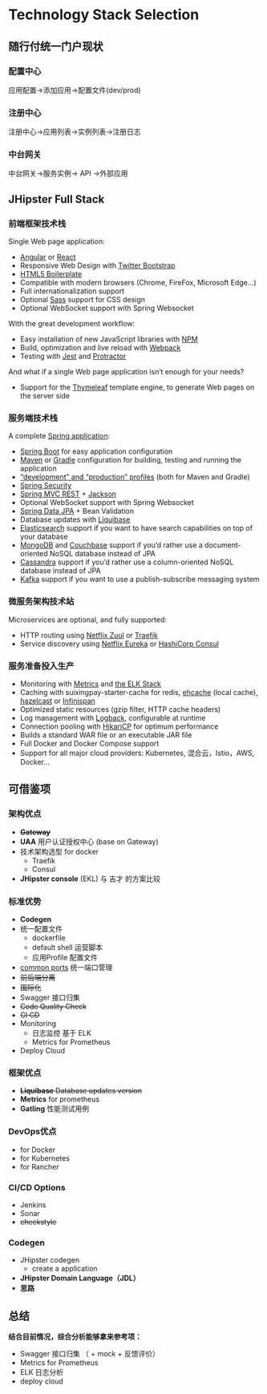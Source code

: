 # Technology Stack Selection

## 随行付统一门户现状

### 配置中心

应用配置-&gt;添加应用-&gt;配置文件\(dev/prod\)

### 注册中心

注册中心-&gt;应用列表-&gt;实例列表-&gt;注册日志

### 中台网关

中台网关-&gt;服务实例-&gt;     API     -&gt;外部应用



## JHipster Full Stack

### 前端框架技术栈

Single Web page application:

* [Angular](https://angular.io/) or [React](https://reactjs.org/)
* Responsive Web Design with [Twitter Bootstrap](https://getbootstrap.com/)
* [HTML5 Boilerplate](http://html5boilerplate.com/)
* Compatible with modern browsers \(Chrome, FireFox, Microsoft Edge…\)
* Full internationalization support
* Optional [Sass](https://www.npmjs.com/package/node-sass) support for CSS design
* Optional WebSocket support with Spring Websocket

With the great development workflow:

* Easy installation of new JavaScript libraries with [NPM](https://www.npmjs.com/get-npm)
* Build, optimization and live reload with [Webpack](https://webpack.js.org/)
* Testing with [Jest](https://facebook.github.io/jest/) and [Protractor](http://www.protractortest.org)

And what if a single Web page application isn’t enough for your needs?

* Support for the [Thymeleaf](http://www.thymeleaf.org/) template engine, to generate Web pages on the server side

### 服务端技术栈 <a id="technology-stack-on-the-server-side"></a>

A complete [Spring application](https://spring.io/):

* [Spring Boot](https://projects.spring.io/spring-boot/) for easy application configuration
* [Maven](https://maven.apache.org/) or [Gradle](http://www.gradle.org/) configuration for building, testing and running the application
* [“development” and “production” profiles](https://www.jhipster.tech/profiles/) \(both for Maven and Gradle\)
* [Spring Security](https://docs.spring.io/spring-security/site/index.html)
* [Spring MVC REST](https://spring.io/guides/gs/rest-service/) + [Jackson](https://github.com/FasterXML/jackson)
* Optional WebSocket support with Spring Websocket
* [Spring Data JPA](https://projects.spring.io/spring-data-jpa/) + Bean Validation
* Database updates with [Liquibase](http://www.liquibase.org/)
* [Elasticsearch](https://github.com/elastic/elasticsearch) support if you want to have search capabilities on top of your database
* [MongoDB](https://www.mongodb.org) and [Couchbase](https://www.couchbase.com) support if you’d rather use a document-oriented NoSQL database instead of JPA
* [Cassandra](https://cassandra.apache.org/) support if you’d rather use a column-oriented NoSQL database instead of JPA
* [Kafka](https://kafka.apache.org/) support if you want to use a publish-subscribe messaging system

### 微服务架构技术站

Microservices are optional, and fully supported:

* HTTP routing using [Netflix Zuul](https://github.com/Netflix/zuul) or [Traefik](https://traefik.io/)
* Service discovery using [Netflix Eureka](https://github.com/Netflix/eureka) or [HashiCorp Consul](https://www.consul.io/)

### 服务准备投入生产

* Monitoring with [Metrics](http://metrics.dropwizard.io/) and [the ELK Stack](https://www.elastic.co/products)
* Caching with suixingpay-starter-cache for redis,  [ehcache](http://ehcache.org/) \(local cache\), [hazelcast](http://www.hazelcast.com/) or [Infinispan](http://infinispan.org/)
* Optimized static resources \(gzip filter, HTTP cache headers\)
* Log management with [Logback](http://logback.qos.ch/), configurable at runtime
* Connection pooling with [HikariCP](https://github.com/brettwooldridge/HikariCP) for optimum performance
* Builds a standard WAR file or an executable JAR file
* Full Docker and Docker Compose support
* Support for all major cloud providers:  Kubernetes, 混合云，Istio，AWS, Docker…

## 可借鉴项

### 架构优点

* ~~**Gateway**~~
* **UAA** 用户认证授权中心 \(base on Gateway\)
* 技术架构选型 for docker
  * Traefik 
  * Consul
* **JHipster console** \(EKL\)  与 吉才 的方案比较

### 标准优势

* **Codegen**
* 统一配置文件
  * dockerfile
  * default shell 运营脚本
  * 应用Profile    配置文件
* [common ports](https://www.jhipster.tech/common-ports/) 统一端口管理
* ~~前后端分离~~
* ~~国际化~~
* Swagger 接口归集
* ~~Code Quality Check~~
* ~~CI CD~~
* Monitoring 
  * 日志监控 基于 ELK
  * Metrics for Prometheus
* Deploy Cloud

### 框架优点

* ~~**Liquibase**  Database updates version~~
* **Metrics** for prometheus
* **Gatling** 性能测试用例

### DevOps优点

* for Docker
* for Kubernetes
* for Rancher

### CI/CD Options

* Jenkins
* Sonar
* ~~checkstyle~~

### Codegen

* JHipster codegen
  * create a application
* **JHipster Domain Language（JDL）**
* **思路**



## 总结

**结合目前情况，综合分析能够拿来参考项：**

* Swagger 接口归集 （ + mock + 反馈评价）
* Metrics for Prometheus
* ELK 日志分析
* deploy cloud 



